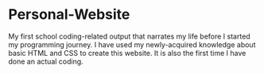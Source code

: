 # Personal-Website
My first school coding-related output that narrates my life before I started my programming journey.
I have used my newly-acquired knowledge about basic HTML and CSS to create this website.
It is also the first time I have done an actual coding.
